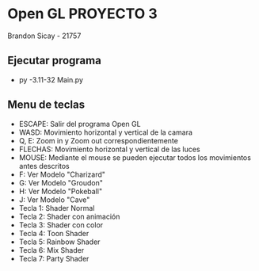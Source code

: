 # Open GL PROYECTO 3

Brandon Sicay - 21757

## Ejecutar programa

-   py -3.11-32 Main.py

## Menu de teclas

-   ESCAPE: Salir del programa Open GL
-   WASD: Movimiento horizontal y vertical de la camara
-   Q, E: Zoom in y Zoom out correspondientemente
-   FLECHAS: Movimiento horizontal y vertical de las luces
-   MOUSE: Mediante el mouse se pueden ejecutar todos los movimientos antes descritos
-   F: Ver Modelo "Charizard"
-   G: Ver Modelo "Groudon"
-   H: Ver Modelo "Pokeball"
-   J: Ver Modelo "Cave"
-   Tecla 1: Shader Normal
-   Tecla 2: Shader con animación
-   Tecla 3: Shader con color
-   Tecla 4: Toon Shader
-   Tecla 5: Rainbow Shader
-   Tecla 6: Mix Shader
-   Tecla 7: Party Shader
